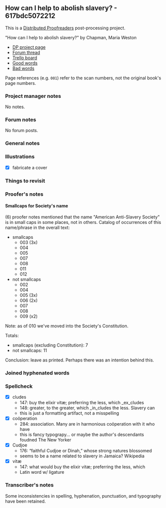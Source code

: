 ## How can I help to abolish slavery? - 617bdc5072212 ##

This is a [Distributed Proofreaders](http://www.pgdp.net/) post-processing project.

"How can I help to abolish slavery?" by Chapman, Maria Weston

- [DP project page](http://www.pgdp.net/c/project.php?id=projectID617bdc5072212)
- [Forum thread](https://www.pgdp.net/phpBB3/viewtopic.php?t=75479)
- [Trello board](https://trello.com/b/oYYU9pT7/dp-how-can-i-help-to-abolish-slavery)
- [Good words](good_words.txt)
- [Bad words](bad_words.txt)

Page references (e.g. `001`) refer to the scan numbers, not the original book's page numbers.

### Project manager notes ###

No notes.

### Forum notes ###

No forum posts.

### General notes ###

### Illustrations ###

- [x] fabricate a cover

### Things to revisit ###

### Proofer's notes ###

#### Smallcaps for Society's name ####

(6) proofer notes mentioned that the name
"American Anti-Slavery Society" is in small caps
in some places, not in others. Catalog of occurrences
of this name/phrase in the overall text:

- smallcaps
    - 003 (3x)
    - 004
    - 005
    - 007
    - 008
    - 011
    - 012
- not smallcaps
    - 002
    - 004
    - 005 (3x)
    - 006 (2x)
    - 007
    - 008
    - 009 (x2)

Note: as of 010 we've moved into the Society's Constitution.

Totals:

- smallcaps (excluding Constitution): 7
- not smallcaps: 11

Conclusion: leave as printed. Perhaps there was an intention behind this.

### Joined hyphenated words ###

### Spellcheck ###

- [x] cludes
    - 147: buy the elixir vitæ; preferring the less, which _ex_cludes
    - 148: greater, to the greater, which _in_cludes the less. Slavery can
    - this is just a formatting artifact, not a misspelling
- [x] coöperation
    - 284: association. Many are in harmonious coöperation with it who have
    - this is fancy typograpy... or maybe the author's descendants foudned The New Yorker
- [x] Cudjoe
    - 176: “faithful Cudjoe or Dinah,” whose strong natures blossomed
    - seems to be a name related to slavery in Jamaica? Wikipedia
- [x] vitæ
    - 147: what would buy the elixir vitæ; preferring the less, which
    - Latin word w/ ligature

### Transcriber's notes ###

Some inconsistencies in spelling, hyphenation, punctuation, and
typography have been retained.
